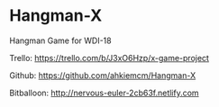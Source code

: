 # Hangman-X
Hangman Game for WDI-18

Trello:
https://trello.com/b/J3xO6Hzp/x-game-project

Github:
https://github.com/ahkiemcm/Hangman-X

Bitballoon:
http://nervous-euler-2cb63f.netlify.com